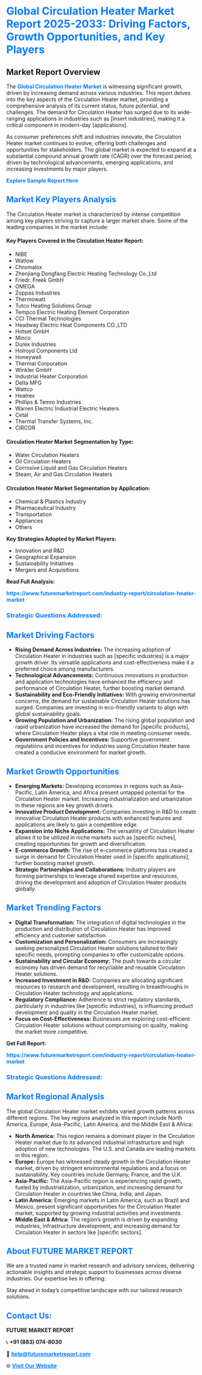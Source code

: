 <h1 style="color: #007BFF;">Global Circulation Heater Market Report 2025-2033: Driving Factors, Growth Opportunities, and Key Players</h1>

<section id="overview">
<h2>Market Report Overview</h2>
<p>The <a href="https://www.futuremarketreport.com/industry-report/circulation-heater-market" style="color: #007BFF; text-decoration: none;"><strong>Global Circulation Heater Market</strong></a> is witnessing significant growth, driven by increasing demand across various industries. This report delves into the key aspects of the Circulation Heater market, providing a comprehensive analysis of its current status, future potential, and challenges. The demand for Circulation Heater has surged due to its wide-ranging applications in industries such as [insert industries], making it a critical component in modern-day [applications].</p>
<p>As consumer preferences shift and industries innovate, the Circulation Heater market continues to evolve, offering both challenges and opportunities for stakeholders. The global market is expected to expand at a substantial compound annual growth rate (CAGR) over the forecast period, driven by technological advancements, emerging applications, and increasing investments by major players.</p>
</section>

<section id="overview">
<p><a href="https://www.futuremarketreport.com/request-sample/reportId=97843" style="color: #007BFF; text-decoration: none;"><strong>Explore Sample Report Here</strong></a></p>
</section>

<section id="key-players">
<h2 style="color: #007BFF;">Market Key Players Analysis</h2>
<p>The Circulation Heater market is characterized by intense competition among key players striving to capture a larger market share. Some of the leading companies in the market include:</p>
<h4>Key Players Covered in the Circulation Heater Report:</h4>
<ul><li>NIBE</li><li>Watlow</li><li>Chromalox</li><li>Zhenjiang Dongfang Electric Heating Technology Co.,Ltd</li><li>Friedr. Freek GmbH</li><li>OMEGA</li><li>Zoppas Industries</li><li>Thermowatt</li><li>Tutco Heating Solutions Group</li><li>Tempco Electric Heating Element Corporation</li><li>CCI Thermal Technologies</li><li>Headway Electric Heat Components CO.,LTD</li><li>Hotset GmbH</li><li>Minco</li><li>Durex Industries</li><li>Holroyd Components Ltd</li><li>Honeywell</li><li>Thermal Corporation</li><li>Winkler GmbH</li><li>Industrial Heater Corporation</li><li>Delta MFG</li><li>Wattco</li><li>Heatrex</li><li>Phillips &amp; Temro Industries</li><li>Warren Electric Industrial Electric Heaters</li><li>Cetal</li><li>Thermal Transfer Systems, Inc.</li><li>CIRCOR</li></ul>
<h4>Circulation Heater Market Segmentation by Type:</h4>
<ul><li>Water Circulation Heaters</li><li>Oil Circulation Heaters</li><li>Corrosive Liquid and Gas Circulation Heaters</li><li>Steam, Air and Gas Circulation Heaters</li></ul>

<h4>Circulation Heater Market Segmentation by Application:</h4>
<ul><li>Chemical &amp; Plastics Industry</li><li>Pharmaceutical Industry</li><li>Transportation</li><li>Appliances</li><li>Others</li></ul>
<p><strong>Key Strategies Adopted by Market Players:</strong></p>
<ul>
<li>Innovation and R&D</li>
<li>Geographical Expansion</li>
<li>Sustainability Initiatives</li>
<li>Mergers and Acquisitions</li>
</ul>
</section>

<section>
<p><strong>Read Full Analysis: </strong></p><a href="https://www.futuremarketreport.com/industry-report/circulation-heater-market" style="color: #007BFF; text-decoration: none;"><strong>https://www.futuremarketreport.com/industry-report/circulation-heater-market</strong></a>
<h3 style="color: #007BFF;">Strategic Questions Addressed:</h3>
</section>

<section id="driving-factors">
<h2 style="color: #007BFF;">Market Driving Factors</h2>
<ul>
<li><strong>Rising Demand Across Industries:</strong> The increasing adoption of Circulation Heater in industries such as [specific industries] is a major growth driver. Its versatile applications and cost-effectiveness make it a preferred choice among manufacturers.</li>
<li><strong>Technological Advancements:</strong> Continuous innovations in production and application technologies have enhanced the efficiency and performance of Circulation Heater, further boosting market demand.</li>
<li><strong>Sustainability and Eco-Friendly Initiatives:</strong> With growing environmental concerns, the demand for sustainable Circulation Heater solutions has surged. Companies are investing in eco-friendly variants to align with global sustainability goals.</li>
<li><strong>Growing Population and Urbanization:</strong> The rising global population and rapid urbanization have increased the demand for [specific products], where Circulation Heater plays a vital role in meeting consumer needs.</li>
<li><strong>Government Policies and Incentives:</strong> Supportive government regulations and incentives for industries using Circulation Heater have created a conducive environment for market growth.</li>
</ul>
</section>

<section id="growth-opportunities">
<h2 style="color: #007BFF;">Market Growth Opportunities</h2>
<ul>
<li><strong>Emerging Markets:</strong> Developing economies in regions such as Asia-Pacific, Latin America, and Africa present untapped potential for the Circulation Heater market. Increasing industrialization and urbanization in these regions are key growth drivers.</li>
<li><strong>Innovative Product Development:</strong> Companies investing in R&D to create innovative Circulation Heater products with enhanced features and applications are likely to gain a competitive edge.</li>
<li><strong>Expansion into Niche Applications:</strong> The versatility of Circulation Heater allows it to be utilized in niche markets such as [specific niches], creating opportunities for growth and diversification.</li>
<li><strong>E-commerce Growth:</strong> The rise of e-commerce platforms has created a surge in demand for Circulation Heater used in [specific applications], further boosting market growth.</li>
<li><strong>Strategic Partnerships and Collaborations:</strong> Industry players are forming partnerships to leverage shared expertise and resources, driving the development and adoption of Circulation Heater products globally.</li>
</ul>
</section>

<section id="trending-factors">
<h2 style="color: #007BFF;">Market Trending Factors</h2>
<ul>
<li><strong>Digital Transformation:</strong> The integration of digital technologies in the production and distribution of Circulation Heater has improved efficiency and customer satisfaction.</li>
<li><strong>Customization and Personalization:</strong> Consumers are increasingly seeking personalized Circulation Heater solutions tailored to their specific needs, prompting companies to offer customizable options.</li>
<li><strong>Sustainability and Circular Economy:</strong> The push towards a circular economy has driven demand for recyclable and reusable Circulation Heater solutions.</li>
<li><strong>Increased Investment in R&D:</strong> Companies are allocating significant resources to research and development, resulting in breakthroughs in Circulation Heater technology and applications.</li>
<li><strong>Regulatory Compliance:</strong> Adherence to strict regulatory standards, particularly in industries like [specific industries], is influencing product development and quality in the Circulation Heater market.</li>
<li><strong>Focus on Cost-Effectiveness:</strong> Businesses are exploring cost-efficient Circulation Heater solutions without compromising on quality, making the market more competitive.</li>
</ul>
</section>

<section>
<p><strong>Get Full Report: </strong></p><a href="https://www.futuremarketreport.com/industry-report/circulation-heater-market" style="color: #007BFF; text-decoration: none;"><strong>https://www.futuremarketreport.com/industry-report/circulation-heater-market</strong></a>
<h3 style="color: #007BFF;">Strategic Questions Addressed:</h3>
</section>


<section id="regional-analysis">
<h2 style="color: #007BFF;">Market Regional Analysis</h2>
<p>The global Circulation Heater market exhibits varied growth patterns across different regions. The key regions analyzed in this report include North America, Europe, Asia-Pacific, Latin America, and the Middle East & Africa:</p>
<ul>
<li><strong>North America:</strong> This region remains a dominant player in the Circulation Heater market due to its advanced industrial infrastructure and high adoption of new technologies. The U.S. and Canada are leading markets in this region.</li>
<li><strong>Europe:</strong> Europe has witnessed steady growth in the Circulation Heater market, driven by stringent environmental regulations and a focus on sustainability. Key countries include Germany, France, and the U.K.</li>
<li><strong>Asia-Pacific:</strong> The Asia-Pacific region is experiencing rapid growth, fueled by industrialization, urbanization, and increasing demand for Circulation Heater in countries like China, India, and Japan.</li>
<li><strong>Latin America:</strong> Emerging markets in Latin America, such as Brazil and Mexico, present significant opportunities for the Circulation Heater market, supported by growing industrial activities and investments.</li>
<li><strong>Middle East & Africa:</strong> The region’s growth is driven by expanding industries, infrastructure development, and increasing demand for Circulation Heater in sectors like [specific sectors].</li>
</ul>
</section>

<footer>
<h2 style="color: #007BFF;">About FUTURE MARKET REPORT</h2>
<p>We are a trusted name in market research and advisory services, delivering actionable insights and strategic support to businesses across diverse industries. Our expertise lies in offering:</p>

<p>Stay ahead in today’s competitive landscape with our tailored research solutions.</p>

<h2 style="color: #007BFF;">Contact Us:</h2>
<p><strong>FUTURE MARKET REPORT</strong></p>
<p>📞 <strong>+91 (883) 074-8030</strong></p>
<p>📧 <strong><a href="mailto:help@futuremarketreport.com" style="color: #007BFF;">help@futuremarketreport.com</a></strong></p>
<p>🌐 <strong><a href="https://www.futuremarketreport.com/" style="color: #007BFF;">Visit Our Website</a></strong></p>
</footer>